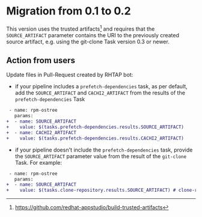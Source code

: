 # Migration from 0.1 to 0.2

This version uses the trusted artifacts[^1] and requires that the
`SOURCE_ARTIFACT` parameter contains the URI to the previously created source
artifact, e.g. using the git-clone Task version 0.3 or newer.

## Action from users

Update files in Pull-Request created by RHTAP bot:
- if your pipeline includes a `prefetch-dependencies` task, as per default, add
  the `SOURCE_ARTIFACT` and `CACHI2_ARTIFACT` from the results of the
  `prefetch-dependencies` Task

```diff
 - name: rpm-ostree
   params:
+  - name: SOURCE_ARTIFACT
+    value: $(tasks.prefetch-dependencies.results.SOURCE_ARTIFACT)
+  - name: CACHI2_ARTIFACT
+    value: $(tasks.prefetch-dependencies.results.CACHI2_ARTIFACT)
```

- if your pipeline doesn't include the `prefetch-dependencies` task, provide the
  `SOURCE_ARTIFACT` parameter value from the result of the  `git-clone` Task.
  For example:

```diff
 - name: rpm-ostree
   params:
+  - name: SOURCE_ARTIFACT
+    value: $(tasks.clone-repository.results.SOURCE_ARTIFACT) # clone-repository is the name of the git-clone Task in the Pipeline
```
[^1]: https://github.com/redhat-appstudio/build-trusted-artifacts
